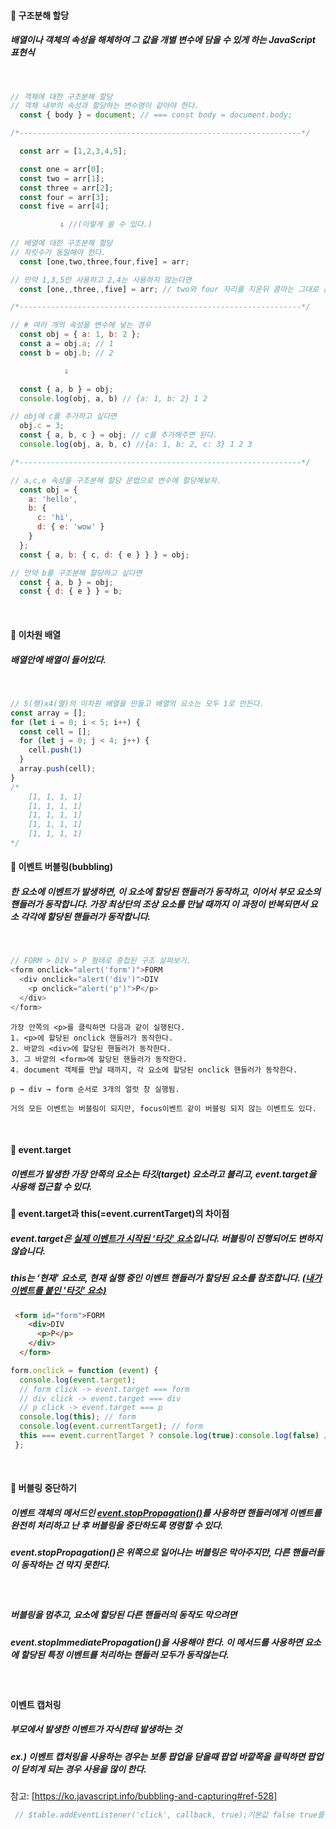 #### 💭 구조분해 할당
##### 배열이나 객체의 속성을 해체하여 그 값을 개별 변수에 담을 수 있게 하는 JavaScript 표현식

<br>

```javascript
// 객체에 대한 구조분해 할당
// 객체 내부의 속성과 할당하는 변수명이 같아야 한다.
  const { body } = document; // === const body = document.body; 

/*---------------------------------------------------------------*/

  const arr = [1,2,3,4,5];

  const one = arr[0]; 
  const two = arr[1];
  const three = arr[2];
  const four = arr[3];
  const five = arr[4]; 

           ⇩ //(이렇게 쓸 수 있다.)
         
// 배열에 대한 구조분해 할당
// 자릿수가 동일해야 한다.
  const [one,two,three,four,five] = arr;

// 만약 1,3,5만 사용하고 2,4는 사용하지 않는다면
  const [one,,three,,five] = arr; // two와 four 자리를 지운뒤 콤마는 그대로 둔다. 

/*---------------------------------------------------------------*/

// # 여러 개의 속성을 변수에 넣는 경우
  const obj = { a: 1, b: 2 };
  const a = obj.a; // 1
  const b = obj.b; // 2

            ⇩

  const { a, b } = obj;
  console.log(obj, a, b) // {a: 1, b: 2} 1 2

// obj에 c를 추가하고 싶다면
  obj.c = 3;
  const { a, b, c } = obj; // c를 추가해주면 된다.
  console.log(obj, a, b, c) //{a: 1, b: 2, c: 3} 1 2 3

/*---------------------------------------------------------------*/

// a,c,e 속성을 구조분해 할당 문법으로 변수에 할당해보자.
  const obj = {
    a: 'hello',
    b: {
      c: 'hi',
      d: { e: 'wow' }
    }
  };
  const { a, b: { c, d: { e } } } = obj;

// 만약 b를 구조분해 할당하고 싶다면
  const { a, b } = obj;
  const { d: { e } } = b;
```

<br>

#### 💭 이차원 배열
##### 배열안에 배열이 들어있다.

<br>

```javascript
// 5(행)x4(열)의 이차원 배열을 만들고 배열의 요소는 모두 1로 만든다.
const array = [];
for (let i = 0; i < 5; i++) {
  const cell = [];
  for (let j = 0; j < 4; j++) {
    cell.push(1)
  }
  array.push(cell);
}
/*
    [1, 1, 1, 1]
    [1, 1, 1, 1]
    [1, 1, 1, 1]
    [1, 1, 1, 1]
    [1, 1, 1, 1]
*/

```
#### 💭 이벤트 버블링(bubbling)
##### 한 요소에 이벤트가 발생하면, 이 요소에 할당된 핸들러가 동작하고, 이어서 부모 요소의 핸들러가 동작합니다. 가장 최상단의 조상 요소를 만날 때까지 이 과정이 반복되면서 요소 각각에 할당된 핸들러가 동작합니다.
<br>

```javascript
// FORM > DIV > P 형태로 중첩된 구조 살펴보기.
<form onclick="alert('form')">FORM
  <div onclick="alert('div')">DIV
    <p onclick="alert('p')">P</p>
  </div>
</form>
```
```text
가장 안쪽의 <p>를 클릭하면 다음과 같이 실행된다.
1. <p>에 할당된 onclick 핸들러가 동작한다.
2. 바깥의 <div>에 할당된 핸들러가 동작한다.
3. 그 바깥의 <form>에 할당된 핸들러가 동작한다.
4. document 객체를 만날 때까지, 각 요소에 할당된 onclick 핸들러가 동작한다.

p → div → form 순서로 3개의 얼럿 창 실행됨.

거의 모든 이벤트는 버블링이 되지만, focus이벤트 같이 버블링 되지 않는 이벤트도 있다.
```

<br>

#### 💭 event.target
##### 이벤트가 발생한 가장 안쪽의 요소는 타깃(target) 요소라고 불리고, event.target을 사용해 접근할 수 있다.

#### 💭 event.target과 this(=event.currentTarget)의 차이점
##### event.target은 <span style='text-decoration: underline'>실제 이벤트가 시작된 ‘타깃’ 요소</span>입니다. 버블링이 진행되어도 변하지 않습니다.
##### this는 ‘현재’ 요소로, 현재 실행 중인 이벤트 핸들러가 할당된 요소를 참조합니다. <span style='text-decoration: underline'>(내가 이벤트를 붙인 '타깃' 요소)</span>

```html
 <form id="form">FORM
    <div>DIV
      <p>P</p>
    </div>
  </form>
```
```javascript
form.onclick = function (event) {
  console.log(event.target);
  // form click -> event.target === form
  // div click -> event.target === div
  // p click -> event.target === p
  console.log(this); // form
  console.log(event.currentTarget); // form
  this === event.currentTarget ? console.log(true):console.log(false) // true
 };
```
<br>

#### 💭 버블링 중단하기
##### 이벤트 객체의 메서드인 <span style='text-decoration: underline'> event.stopPropagation()</span>를 사용하면 핸들러에게 이벤트를 완전히 처리하고 난 후 버블링을 중단하도록 명령할 수 있다.
##### event.stopPropagation()은 위쪽으로 일어나는 버블링은 막아주지만, 다른 핸들러들이 동작하는 건 막지 못한다.

<br>

##### 버블링을 멈추고, 요소에 할당된 다른 핸들러의 동작도 막으려면
##### event.stopImmediatePropagation()을 사용해야 한다. 이 메서드를 사용하면 요소에 할당된 특정 이벤트를 처리하는 핸들러 모두가 동작않는다.

<br>

#### 이벤트 캡처링 
##### 부모에서 발생한 이벤트가 자식한테 발생하는 것
##### ex.) 이벤트 캡처링을 사용하는 경우는 보통 팝업을 닫을때 팝업 바깥쪽을 클릭하면 팝업이 닫히게 되는 경우 사용을 많이 한다.
참고: [https://ko.javascript.info/bubbling-and-capturing#ref-528]
```javascript
 // $table.addEventListener('click', callback, true);기본값 false true를 명시해주면 이벤트캡처링이 된다.
```